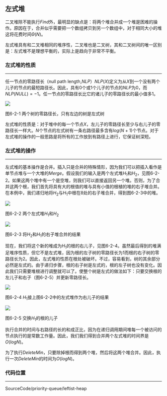 ## 左式堆

二叉堆除不能执行$Find$外，最明显的缺点是：将两个堆合并成一个堆是困难的操作。原因在于，合并似乎需要把一个数组拷贝到另一个数组中，对于相同大小的堆这将花费时间$\Theta(N)$。

左式堆具有和二叉堆相同的堆序性，二叉堆也是二叉树，其和二叉树间的唯一区别是：左式堆不是理想平衡的，实际上是趋向于非常不平衡。

### 左式堆的性质
---
任一节点的零路径长（null path length,$NLP$）$NLP(X)$定义为从$X$到一个没有两个儿子的节点的最短路径长。因此，具有$0$个或$1$个儿子的节点的$NLP$为$0$，而$NLP(NULL)=-1$。任一节点的零路径长比它的诸儿子的零路径长的最小值多$1$。

<image src="../../../Images/ch6/6-2-1.png">

图6-2-1 两个树的零路径长，只有左边的树是左式树

左式堆的性质是：对于堆中的每一个节点$X$，左儿子的零路径长至少与右儿子的零路径长一样大。$N$个节点的左式树有一条右路径最多含有$log(N+1)$个节点。对于左式堆的操作的一般思路是将所有的工作放到有路径上进行，它保证树深短。

### 左式堆的操作
---
左式堆的基本操作是合并。插入只是合并的特殊情形，因为我们可以把插入看作是单节点堆与一个大堆的$Merge$。假设我们的输入是两个左式堆$H_1$和$H_2$，见图6-2-2。如果这两个堆中有一个是空堆，则我们可以直接返回另一个堆。否则，为了合并这两个根，我们首先将具有大的根值的堆与具有小值的根植的堆的右子堆合并。在本例中，我们递归地将$H_2$与$H_1$中根在$8$处的右子堆合并，得到图6-2-3中的堆。

<image src="../../../Images/ch6/6-2-2.png">

图6-2-2 两个左式堆$H_1$和$H_2$

<image src="../../../Images/ch6/6-2-3.png">

图6-2-3 将$H_2$和$H_1$的右子堆合并的结果



现在，我们将这个新的堆成为$H_1$的根的右儿子，见图6-2-4。虽然最后得到的堆满足堆序性质，但它不是左式堆，因为根的左子树的零路径长为$1$而根的右子树的零路径长为$2$。因此，左式堆的性质在根处被破坏。不过，容易看到，树的其余部分必然是左式的。由于递归步骤，根的右子树是左式的，根的左子树也没有变化。因此我们只需要堆根进行调整就可以了。使整个树是左式的做法如下：只要交换根的左儿子和右子（图6-2-5）并更新零路径长。

<image src="../../../Images/ch6/6-2-4.png">

图6-2-4 $H_1$接上图6-2-2中的左式堆作为右儿子的结果

<image src="../../../Images/ch6/6-2-5.png">

图6-2-5 交换$H_1$的根的儿子


执行合并的时间与右路径的长的和成正比，因为在递归调用期间堆每一个被访问的节点执行的是常数工作量。因此，我们我们得到合并两个左式堆的时间界是$O(logN)$。

为了执行$DeleteMin$，只要除掉根而得到两个堆，然后将这两个堆合并。因此，执行一次$DeleteMin$的时间为$O(logN)$。

### 代码位置
---
SourceCode/priority-queue/leftist-heap